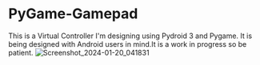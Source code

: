 # PyGame-Gamepad
This is a Virtual Controller I'm designing using Pydroid 3 and Pygame. It is being designed with Android users in mind.It is a work in progress so be patient.
![Screenshot_2024-01-20_041831](https://github.com/brandonendall/PyGame-Gamepad-/assets/95461988/c0239312-15fd-439e-83bb-d63093927fd4)

